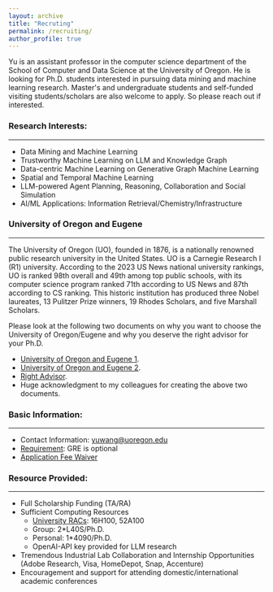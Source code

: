 ```yaml
---
layout: archive
title: "Recruting"
permalink: /recruiting/
author_profile: true
---
```

Yu is an assistant professor in the computer science department of the School of Computer and Data Science at the University of Oregon. He is looking for Ph.D. students interested in pursuing data mining and machine learning research. Master's and undergraduate students and self-funded visiting students/scholars are also welcome to apply. 
So please reach out if interested.


### Research Interests:
------
- Data Mining and Machine Learning
- Trustworthy Machine Learning on LLM and Knowledge Graph
- Data-centric Machine Learning on Generative Graph Machine Learning
- Spatial and Temporal Machine Learning
- LLM-powered Agent Planning, Reasoning, Collaboration and Social Simulation
- AI/ML Applications: Information Retrieval/Chemistry/Infrastructure
  
### University of Oregon and Eugene
------
The University of Oregon (UO), founded in 1876, is a nationally renowned public research university in the United States. UO is a Carnegie Research I (R1) university. According to the 2023 US News national university rankings, UO is ranked 98th overall and 49th among top public schools, with its computer science program ranked 71th according to US News and 87th according to CS ranking.  This historic institution has produced three Nobel laureates, 13 Pulitzer Prize winners, 19 Rhodes Scholars, and five Marshall Scholars.

Please look at the following two documents on why you want to choose the University of Oregon/Eugene and why you deserve the right advisor for your Ph.D.
- <a href='https://yuwang0103.github.io/_pages/UO.pdf' target="_blank">University of Oregon and Eugene 1</a>.
- <a href='https://cas.uoregon.edu/sites/default/files/2022-12/cs-graduate-brochure.pdf' target="_blank">University of Oregon and Eugene 2</a>.
- <a href='https://yuwang0103.github.io/_pages/Advisor.pdf' target="_blank">Right Advisor</a>.
- Huge acknowledgment to my colleagues for creating the above two documents.

### Basic Information:
------
- Contact Information: yuwang@uoregon.edu
- [Requirement](https://scds.uoregon.edu/cs/graduate-programs/phd): GRE is optional
- [Application Fee Waiver](https://graduatestudies.uoregon.edu/admissions/how-to-apply/application-fee-waivers)


### Resource Provided:
------
- Full Scholarship Funding (TA/RA)
- Sufficient Computing Resources <br>
  - [University RACs](https://racs.uoregon.edu/services): 16H100, 52A100
  - Group: 2*L40S/Ph.D.
  - Personal: 1*4090/Ph.D.
  - OpenAI-API key provided for LLM research
- Tremendous Industrial Lab Collaboration and Internship Opportunities
  <br> (Adobe Research, Visa, HomeDepot, Snap, Accenture)
- Encouragement and support for attending domestic/international academic conferences
